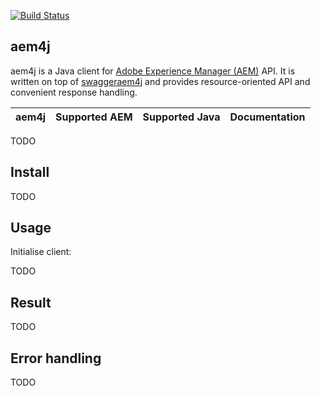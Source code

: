 [![Build Status](https://github.com/shinesolutions/aem4j/workflows/CI/badge.svg)](https://github.com/shinesolutions/aem4j/actions?query=workflow%3ACI)

aem4j
-----

aem4j is a Java client for [Adobe Experience Manager (AEM)](http://www.adobe.com/au/marketing-cloud/enterprise-content-management.html) API.
It is written on top of [swaggeraem4j](https://github.com/shinesolutions/swagger-aem/blob/master/java/README.md) and provides resource-oriented API and convenient response handling.

| aem4j | Supported AEM          | Supported Java | Documentation                                                                                                                                            |
|-------|------------------------|----------------|----------------------------------------------------------------------------------------------------------------------------------------------------------|

TODO

Install
-------

TODO

Usage
-----

Initialise client:

TODO

Result
------

TODO

Error handling
--------------

TODO
